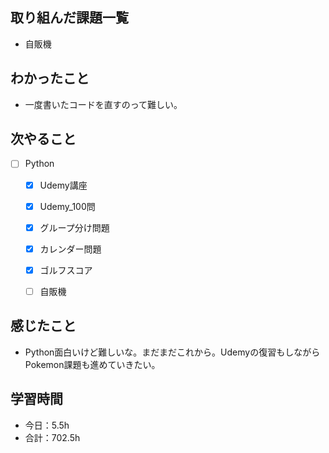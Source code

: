 ## 取り組んだ課題一覧

- 自販機

## わかったこと
- 一度書いたコードを直すのって難しい。


## 次やること

- [ ] Python
    - [x] Udemy講座
    - [x] Udemy_100問
    - [x] グループ分け問題
    - [x] カレンダー問題
    - [x] ゴルフスコア
    - [ ] 自販機


## 感じたこと
- Python面白いけど難しいな。まだまだこれから。Udemyの復習もしながらPokemon課題も進めていきたい。

## 学習時間

- 今日：5.5h
- 合計：702.5h